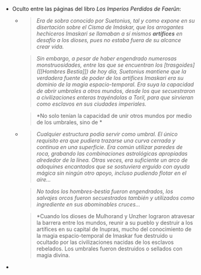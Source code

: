 - Oculto entre las páginas del libro *Los Imperios Perdidos de Faerûn*:
	- > *Era de sobra conocido por Suetonius, tal y como expone en su disertación sobre el Cisma de Imáskar, que los arrogantes hechiceros Imaskari se llamaban a sí mismos __artífices__ en desafío a los dioses, pues no estaba fuera de su alcance crear vida.*
	  
	  > *Sin embargo, a pesar de haber engendrado numerosas monstruosidades, entre las que se encuentran los [trasgoides]([[Hombres Bestia]]) de hoy día, Suetonius mantiene que la verdadera fuente de poder de los artífices Imaskari era su dominio de la magia espacio-temporal. Era suya la capacidad de abrir umbrales a otros mundos, desde los que secuestraron a civilizaciones enteras trayéndolas a Toril, para que sirvieran como esclavos en sus ciudades imperiales.*
	  
	  > *No solo tenían la capacidad de unir otros mundos por medio de los umbrales, sino de *
	- > *Cualquier estructura podía servir como umbral. El único requisito era que pudiera trazarse una curva cerrada y continua en una superficie. Era común utilizar paredes de roca, grabando las combinaciones astrológicas apropiadas alrededor de la línea. Otras veces, era suficiente un arco de adoquines encantados que se sostuviera erguido con ayuda mágica sin ningún otro apoyo, incluso pudiendo flotar en el aire...*
	  
	  > *No todos los hombres-bestia fueron engendrados, los salvajes orcos fueron secuestrados también y utilizados como ingrediente en sus abominables cruces...*
	  
	  > *Cuando los dioses de Mulhorand y Unzher lograron atravesar la barrera entre los mundos, reunir a su pueblo y destruir a los artífices en su capital de Inupras, mucho del conocimiento de la magia espacio-temporal de Imaskar fue destruido u ocultado por las civilizaciones nacidas de los esclavos rebelados. Los umbrales fueron destruidos o sellados con magia divina.
-